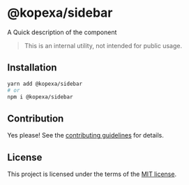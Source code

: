 # @kopexa/sidebar

A Quick description of the component

> This is an internal utility, not intended for public usage.

## Installation

```sh
yarn add @kopexa/sidebar
# or
npm i @kopexa/sidebar
```

## Contribution

Yes please! See the
[contributing guidelines](https://github.com/kopexa-grc/sight/blob/master/CONTRIBUTING.md)
for details.

## License

This project is licensed under the terms of the
[MIT license](https://github.com/kopexa-grc/sight/blob/master/LICENSE).